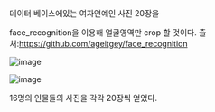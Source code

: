 
데이터 베이스에있는 여자연예인 사진 20장을 


face_recognition을 이용해 얼굴영역만 crop 할 것이다.
출처:https://github.com/ageitgey/face_recognition

![image](https://github.com/YeoungJun0508/similar-project/assets/145903037/267845ca-3e47-4b71-806f-ea6e27b2362e)




![image](https://github.com/YeoungJun0508/similar-project/assets/145903037/e90edd9b-fc39-4578-90a5-319dfea50218)




16명의 인물들의 사진을 각각 20장씩 얻었다.
